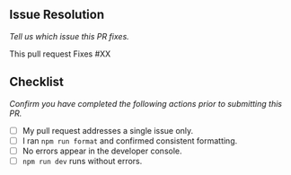## Issue Resolution

_Tell us which issue this PR fixes._

This pull request Fixes #XX

## Checklist

_Confirm you have completed the following actions prior to submitting this PR._

- [ ] My pull request addresses a single issue only.
- [ ] I ran `npm run format` and confirmed consistent formatting.
- [ ] No errors appear in the developer console.
- [ ] `npm run dev` runs without errors.

